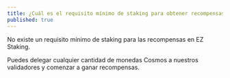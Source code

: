 ```yaml
---
title: ¿Cuál es el requisito mínimo de staking para obtener recompensas en EZ Staking?
published: true
---
```


No existe un requisito mínimo de staking para las recompensas en EZ Staking.

Puedes delegar cualquier cantidad de monedas Cosmos a nuestros validadores y comenzar a ganar recompensas.
